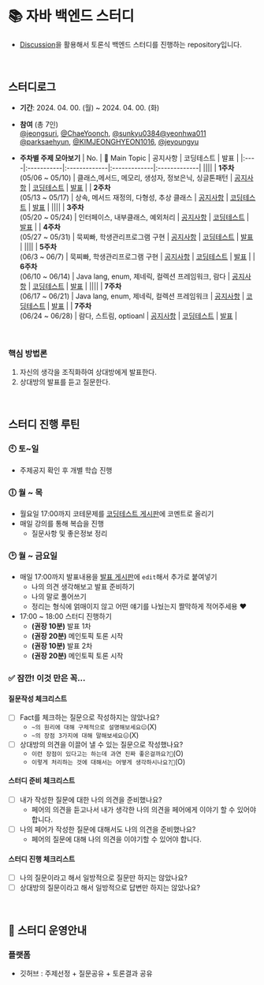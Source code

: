 # 📚 자바 백엔드 스터디
- [Discussion](https://github.com/jeongsuri/Java-GroupStudy/discussions)을 활용해서 토론식 백엔드 스터디를 진행하는 repository입니다.

<br />

## 스터디로그
- __기간__: 2024. 04. 00. (월) ~ 2024. 04. 00. (화)
- __참여__ (총 7인)<br>
[@jeongsuri](https://github.com/jeongsuri), [@ChaeYoonch](https://github.com/ChaeYoonch), [@sunkyu0384](https://github.com/sunkyu0384)[@yeonhwa011](https://github.com/yeonhwa011)<br>
[@parksaehyun](https://github.com/parksaehyun), [@KIMJEONGHYEON1016](https://github.com/KIMJEONGHYEON1016), [@jeyoungyu](https://github.com/jeyoungyu)
  
- __주차별 주제 모아보기__
  | No. | 💬 Main Topic | 공지사항 | 코딩테스트 | 발표 |
  |:----|:-----------|:-------------|:-------------|:-------------|
  ||||
  | __1주차__<br>(05/06 ~ 05/10) | 클래스,메서드, 메모리, 생성자, 정보은닉, 싱글톤패턴 | [공지사항](https://github.com/jeongsuri/Java-StudyGroup/discussions/19) | [코딩테스트](https://github.com/jeongsuri/Java-StudyGroup/discussions/14) | [발표](https://github.com/jeongsuri/Java-StudyGroup/discussions/17) |
  | __2주차__<br>(05/13 ~ 05/17) | 상속, 메서드 재정의, 다형성, 추상 클래스 | [공지사항](https://github.com/jeongsuri/Java-StudyGroup/discussions/22) | [코딩테스트](https://github.com/jeongsuri/Java-StudyGroup/discussions/13) | [발표](https://github.com/jeongsuri/Java-StudyGroup/discussions/21) |
  ||||
  | __3주차__<br>(05/20 ~ 05/24) | 인터페이스, 내부클래스, 예외처리 | [공지사항](https://github.com/jeongsuri/Java-StudyGroup/discussions/23) | [코딩테스트](https://github.com/jeongsuri/Java-StudyGroup/discussions/24) | [발표](https://github.com/jeongsuri/Java-StudyGroup/discussions/24) |
  | __4주차__<br>(05/27 ~ 05/31) | 묵찌빠, 학생관리프로그램 구현 | [공지사항](https://github.com/jeongsuri/Java-StudyGroup/discussions/25) | [코딩테스트](https://github.com/jeongsuri/Java-StudyGroup/discussions/31) | [발표](https://github.com/jeongsuri/Java-StudyGroup/discussions/28) |
  ||||
  | __5주차__<br>(06/3 ~ 06/7) | 묵찌빠, 학생관리프로그램 구현  | [공지사항](https://github.com/jeongsuri/Java-StudyGroup/discussions/26) | [코딩테스트](https://github.com/jeongsuri/Java-StudyGroup/discussions/32) | [발표](https://github.com/jeongsuri/Java-StudyGroup/discussions/29) |
  | __6주차__<br>(06/10 ~ 06/14) | Java lang, enum, 제네릭, 컬렉션 프레임워크, 람다 | [공지사항](https://github.com/jeongsuri/Java-StudyGroup/discussions/27) | [코딩테스트](https://github.com/jeongsuri/Java-StudyGroup/discussions/33) | [발표](https://github.com/jeongsuri/Java-StudyGroup/discussions/30) |
  ||||
   | __7주차__<br>(06/17 ~ 06/21) | Java lang, enum, 제네릭, 컬렉션 프레임워크 | [공지사항](https://github.com/jeongsuri/Java-StudyGroup/discussions/27) | [코딩테스트](https://github.com/jeongsuri/Java-StudyGroup/discussions/33) | [발표](https://github.com/jeongsuri/Java-StudyGroup/discussions/30) |
   | __7주차__<br>(06/24 ~ 06/28) | 람다, 스트림, optioanl | [공지사항](https://github.com/jeongsuri/Java-StudyGroup/discussions/27) | [코딩테스트](https://github.com/jeongsuri/Java-StudyGroup/discussions/33) | [발표](https://github.com/jeongsuri/Java-StudyGroup/discussions/30) |

<br>

### 핵심 방법론
1. 자신의 생각을 조직화하여 상대방에게 발표한다.
2. 상대방의 발표를 듣고 질문한다.

<br>

## 스터디 진행 루틴

### 🕙 토~일
- 주제공지 확인 후 개별 학습 진행

### 🕕 월 ~ 목
- 월요일 17:00까지 코테문제를 [코딩테스트 게시판](https://github.com/jeongsuri/Java-StudyGroup/discussions/categories/%EC%8A%A4%ED%84%B0%EB%94%94-%ED%86%A0%EB%A1%A0-%EC%A7%88%EB%AC%B8)에 코멘트로 올리기
- 매일 강의를 통해 복습을 진행
  - 질문사항 및 좋은정보 정리

### 🕑 월 ~ 금요일
- 매일 17:00까지 발표내용을 [발표 게시판](https://github.com/jeongsuri/Java-StudyGroup/discussions/categories/%EB%82%B4%EC%9A%A9%EC%A0%95%EB%A6%AC)에 `edit`해서 추가로 붙여넣기
  - 나의 의견 생각해보고 발표 준비하기
  - 나의 말로 풀어쓰기
  - 정리는 형식에 얽매이지 않고 어떤 얘기를 나눴는지 짤막하게 적어주세용 ❤️	
- 17:00 ~ 18:00 스터디 진행하기
  - __(권장 10분)__ 발표 1차
  - __(권장 20분)__ 메인토픽 토론 시작
  - __(권장 10분)__ 발표 2차
  - __(권장 20분)__ 메인토픽 토론 시작

### ✅ 잠깐! 이것 만은 꼭…

#### 질문작성 체크리스트
  - [ ] Fact를 체크하는 질문으로 작성하지는 않았나요?
    - `~의 원리에 대해 구체적으로 설명해보세요😑`(X)
    - `~의 장점 3가지에 대해 말해보세요😑`(X)
  - [ ] 상대방의 의견을 이끌어 낼 수 있는 질문으로 작성했나요?
    - `이런 장점이 있다고는 하는데 과연 진짜 좋은걸까요?🤔`(O)
    - `이렇게 처리하는 것에 대해서는 어떻게 생각하시나요?🤔`(O)

#### 스터디 준비 체크리스트
  - [ ] 내가 작성한 질문에 대한 나의 의견을 준비했나요?
    - 페어의 의견을 듣고나서 내가 생각한 나의 의견을 페어에게 이야기 할 수 있어야 합니다.
  - [ ] 나의 페어가 작성한 질문에 대해서도 나의 의견을 준비했나요?
    - 페어의 질문에 대해 나의 의견을 이야기할 수 있어야 합니다.

#### 스터디 진행 체크리스트
  - [ ] 나의 질문이라고 해서 일방적으로 질문만 하지는 않았나요?
  - [ ] 상대방의 질문이라고 해서 일방적으로 답변만 하지는 않았나요?
<br>

## 📌 스터디 운영안내

### 플랫폼
- 깃허브 : 주제선정 + 질문공유 + 토론결과 공유
